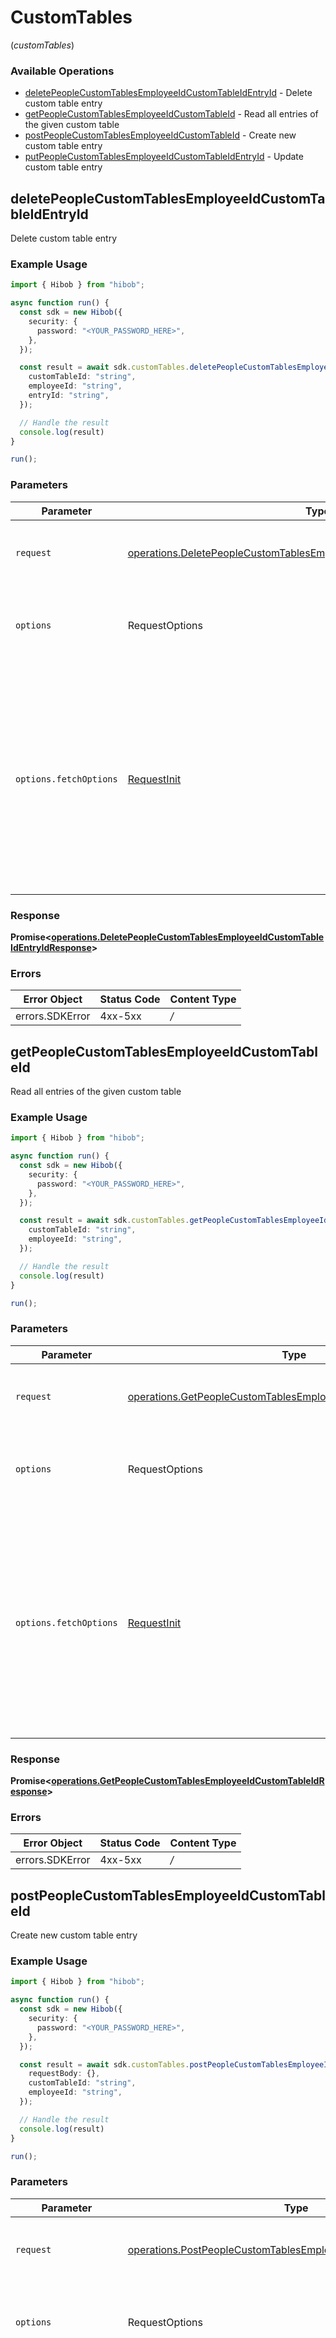 # CustomTables
(*customTables*)

### Available Operations

* [deletePeopleCustomTablesEmployeeIdCustomTableIdEntryId](#deletepeoplecustomtablesemployeeidcustomtableidentryid) - Delete custom table entry
* [getPeopleCustomTablesEmployeeIdCustomTableId](#getpeoplecustomtablesemployeeidcustomtableid) - Read all entries of the given custom table
* [postPeopleCustomTablesEmployeeIdCustomTableId](#postpeoplecustomtablesemployeeidcustomtableid) - Create new custom table entry
* [putPeopleCustomTablesEmployeeIdCustomTableIdEntryId](#putpeoplecustomtablesemployeeidcustomtableidentryid) - Update custom table entry

## deletePeopleCustomTablesEmployeeIdCustomTableIdEntryId

Delete custom table entry

### Example Usage

```typescript
import { Hibob } from "hibob";

async function run() {
  const sdk = new Hibob({
    security: {
      password: "<YOUR_PASSWORD_HERE>",
    },
  });

  const result = await sdk.customTables.deletePeopleCustomTablesEmployeeIdCustomTableIdEntryId({
    customTableId: "string",
    employeeId: "string",
    entryId: "string",
  });

  // Handle the result
  console.log(result)
}

run();
```

### Parameters

| Parameter                                                                                                                                                                      | Type                                                                                                                                                                           | Required                                                                                                                                                                       | Description                                                                                                                                                                    |
| ------------------------------------------------------------------------------------------------------------------------------------------------------------------------------ | ------------------------------------------------------------------------------------------------------------------------------------------------------------------------------ | ------------------------------------------------------------------------------------------------------------------------------------------------------------------------------ | ------------------------------------------------------------------------------------------------------------------------------------------------------------------------------ |
| `request`                                                                                                                                                                      | [operations.DeletePeopleCustomTablesEmployeeIdCustomTableIdEntryIdRequest](../../sdk/models/operations/deletepeoplecustomtablesemployeeidcustomtableidentryidrequest.md)       | :heavy_check_mark:                                                                                                                                                             | The request object to use for the request.                                                                                                                                     |
| `options`                                                                                                                                                                      | RequestOptions                                                                                                                                                                 | :heavy_minus_sign:                                                                                                                                                             | Used to set various options for making HTTP requests.                                                                                                                          |
| `options.fetchOptions`                                                                                                                                                         | [RequestInit](https://developer.mozilla.org/en-US/docs/Web/API/Request/Request#options)                                                                                        | :heavy_minus_sign:                                                                                                                                                             | Options that are passed to the underlying HTTP request. This can be used to inject extra headers for examples. All `Request` options, except `method` and `body`, are allowed. |


### Response

**Promise<[operations.DeletePeopleCustomTablesEmployeeIdCustomTableIdEntryIdResponse](../../sdk/models/operations/deletepeoplecustomtablesemployeeidcustomtableidentryidresponse.md)>**
### Errors

| Error Object    | Status Code     | Content Type    |
| --------------- | --------------- | --------------- |
| errors.SDKError | 4xx-5xx         | */*             |

## getPeopleCustomTablesEmployeeIdCustomTableId

Read all entries of the given custom table

### Example Usage

```typescript
import { Hibob } from "hibob";

async function run() {
  const sdk = new Hibob({
    security: {
      password: "<YOUR_PASSWORD_HERE>",
    },
  });

  const result = await sdk.customTables.getPeopleCustomTablesEmployeeIdCustomTableId({
    customTableId: "string",
    employeeId: "string",
  });

  // Handle the result
  console.log(result)
}

run();
```

### Parameters

| Parameter                                                                                                                                                                      | Type                                                                                                                                                                           | Required                                                                                                                                                                       | Description                                                                                                                                                                    |
| ------------------------------------------------------------------------------------------------------------------------------------------------------------------------------ | ------------------------------------------------------------------------------------------------------------------------------------------------------------------------------ | ------------------------------------------------------------------------------------------------------------------------------------------------------------------------------ | ------------------------------------------------------------------------------------------------------------------------------------------------------------------------------ |
| `request`                                                                                                                                                                      | [operations.GetPeopleCustomTablesEmployeeIdCustomTableIdRequest](../../sdk/models/operations/getpeoplecustomtablesemployeeidcustomtableidrequest.md)                           | :heavy_check_mark:                                                                                                                                                             | The request object to use for the request.                                                                                                                                     |
| `options`                                                                                                                                                                      | RequestOptions                                                                                                                                                                 | :heavy_minus_sign:                                                                                                                                                             | Used to set various options for making HTTP requests.                                                                                                                          |
| `options.fetchOptions`                                                                                                                                                         | [RequestInit](https://developer.mozilla.org/en-US/docs/Web/API/Request/Request#options)                                                                                        | :heavy_minus_sign:                                                                                                                                                             | Options that are passed to the underlying HTTP request. This can be used to inject extra headers for examples. All `Request` options, except `method` and `body`, are allowed. |


### Response

**Promise<[operations.GetPeopleCustomTablesEmployeeIdCustomTableIdResponse](../../sdk/models/operations/getpeoplecustomtablesemployeeidcustomtableidresponse.md)>**
### Errors

| Error Object    | Status Code     | Content Type    |
| --------------- | --------------- | --------------- |
| errors.SDKError | 4xx-5xx         | */*             |

## postPeopleCustomTablesEmployeeIdCustomTableId

Create new custom table entry

### Example Usage

```typescript
import { Hibob } from "hibob";

async function run() {
  const sdk = new Hibob({
    security: {
      password: "<YOUR_PASSWORD_HERE>",
    },
  });

  const result = await sdk.customTables.postPeopleCustomTablesEmployeeIdCustomTableId({
    requestBody: {},
    customTableId: "string",
    employeeId: "string",
  });

  // Handle the result
  console.log(result)
}

run();
```

### Parameters

| Parameter                                                                                                                                                                      | Type                                                                                                                                                                           | Required                                                                                                                                                                       | Description                                                                                                                                                                    |
| ------------------------------------------------------------------------------------------------------------------------------------------------------------------------------ | ------------------------------------------------------------------------------------------------------------------------------------------------------------------------------ | ------------------------------------------------------------------------------------------------------------------------------------------------------------------------------ | ------------------------------------------------------------------------------------------------------------------------------------------------------------------------------ |
| `request`                                                                                                                                                                      | [operations.PostPeopleCustomTablesEmployeeIdCustomTableIdRequest](../../sdk/models/operations/postpeoplecustomtablesemployeeidcustomtableidrequest.md)                         | :heavy_check_mark:                                                                                                                                                             | The request object to use for the request.                                                                                                                                     |
| `options`                                                                                                                                                                      | RequestOptions                                                                                                                                                                 | :heavy_minus_sign:                                                                                                                                                             | Used to set various options for making HTTP requests.                                                                                                                          |
| `options.fetchOptions`                                                                                                                                                         | [RequestInit](https://developer.mozilla.org/en-US/docs/Web/API/Request/Request#options)                                                                                        | :heavy_minus_sign:                                                                                                                                                             | Options that are passed to the underlying HTTP request. This can be used to inject extra headers for examples. All `Request` options, except `method` and `body`, are allowed. |


### Response

**Promise<[operations.PostPeopleCustomTablesEmployeeIdCustomTableIdResponse](../../sdk/models/operations/postpeoplecustomtablesemployeeidcustomtableidresponse.md)>**
### Errors

| Error Object    | Status Code     | Content Type    |
| --------------- | --------------- | --------------- |
| errors.SDKError | 4xx-5xx         | */*             |

## putPeopleCustomTablesEmployeeIdCustomTableIdEntryId

Update custom table entry

### Example Usage

```typescript
import { Hibob } from "hibob";

async function run() {
  const sdk = new Hibob({
    security: {
      password: "<YOUR_PASSWORD_HERE>",
    },
  });

  const result = await sdk.customTables.putPeopleCustomTablesEmployeeIdCustomTableIdEntryId({
    requestBody: {},
    customTableId: "string",
    employeeId: "string",
    entryId: "string",
  });

  // Handle the result
  console.log(result)
}

run();
```

### Parameters

| Parameter                                                                                                                                                                      | Type                                                                                                                                                                           | Required                                                                                                                                                                       | Description                                                                                                                                                                    |
| ------------------------------------------------------------------------------------------------------------------------------------------------------------------------------ | ------------------------------------------------------------------------------------------------------------------------------------------------------------------------------ | ------------------------------------------------------------------------------------------------------------------------------------------------------------------------------ | ------------------------------------------------------------------------------------------------------------------------------------------------------------------------------ |
| `request`                                                                                                                                                                      | [operations.PutPeopleCustomTablesEmployeeIdCustomTableIdEntryIdRequest](../../sdk/models/operations/putpeoplecustomtablesemployeeidcustomtableidentryidrequest.md)             | :heavy_check_mark:                                                                                                                                                             | The request object to use for the request.                                                                                                                                     |
| `options`                                                                                                                                                                      | RequestOptions                                                                                                                                                                 | :heavy_minus_sign:                                                                                                                                                             | Used to set various options for making HTTP requests.                                                                                                                          |
| `options.fetchOptions`                                                                                                                                                         | [RequestInit](https://developer.mozilla.org/en-US/docs/Web/API/Request/Request#options)                                                                                        | :heavy_minus_sign:                                                                                                                                                             | Options that are passed to the underlying HTTP request. This can be used to inject extra headers for examples. All `Request` options, except `method` and `body`, are allowed. |


### Response

**Promise<[operations.PutPeopleCustomTablesEmployeeIdCustomTableIdEntryIdResponse](../../sdk/models/operations/putpeoplecustomtablesemployeeidcustomtableidentryidresponse.md)>**
### Errors

| Error Object    | Status Code     | Content Type    |
| --------------- | --------------- | --------------- |
| errors.SDKError | 4xx-5xx         | */*             |
